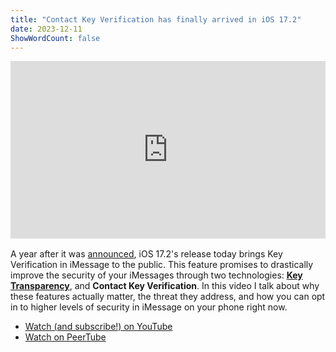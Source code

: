 ```yaml
---
title: "Contact Key Verification has finally arrived in iOS 17.2"
date: 2023-12-11
ShowWordCount: false
---
```


<div style="position: relative; padding-top: 56.25%; margin-bottom: 1rem;"><iframe width="100%" height="100%" src="https://www.youtube.com/embed/-2gzN6125P4?si=UgOwUXPCpnr6Xsjl" style="position: absolute; inset: 0px;" title="YouTube video player" frameborder="0" allow="accelerometer; autoplay; clipboard-write; encrypted-media; gyroscope; picture-in-picture; web-share" allowfullscreen></iframe></div>

A year after it was [announced](https://www.apple.com/newsroom/2022/12/apple-advances-user-security-with-powerful-new-data-protections/), iOS 17.2's release today brings Key Verification in iMessage to the public. This feature promises to drastically improve the security of your iMessages through two technologies: [**Key Transparency**](https://security.apple.com/blog/imessage-contact-key-verification/), and **Contact Key Verification**. In this video I talk about why these features actually matter, the threat they address, and how you can opt in to higher levels of security in iMessage on your phone right now.

- [Watch (and subscribe!) on YouTube](https://www.youtube.com/watch?v=-2gzN6125P4)
- [Watch on PeerTube](https://neat.tube/w/k2pGiRmxa2xCYFWNc7y7Sv)
